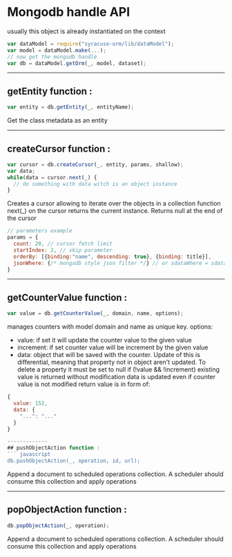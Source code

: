 # Mongodb handle API  
usually this object is already instantiated on the context
```javascript
var dataModel = require("syracuse-orm/lib/dataModel");
var model = dataModel.make(...);
// now get the mongodb handle
var db = dataModel.getOrm(_, model, dataset);  
```

-------------
## getEntity function :
``` javascript
var entity = db.getEntity(_, entityName);
```
Get the class metadata as an entity


-------------
## createCursor function :
``` javascript
var cursor = db.createCursor(_, entity, params, shallow);
var data;
while(data = cursor.next(_) {
  // do something with data witch is an object instance
}
```
Creates a cursor allowing to iterate over the objects in a collection
function next(_) on the cursor returns the current instance. Returns null at the end of the cursor

```javascript
// parameters example
params = {
  count: 20, // cursor fetch limit
  startIndex: 2, // skip parameter
  orderBy: [{binding:"name", descending: true}, {binding: title}],
  jsonWhere: {/* mongodb style json filter */} // or sdataWhere = sdataClause or where = parsed_expression_object
}
```

-------------
## getCounterValue function :
``` javascript
var value = db.getCounterValue(_, domain, name, options);
```
manages counters with model domain and name as unique key. 
options:
* value: if set it will update the counter value to the given value
* increment: if set counter value will be increment by the given value
* data: object that will be saved with the counter. Update of this is differential, meaning that property not in object
    aren't updated. To delete a property it must be set to null
if (!value && !increment) existing value is returned without modification
data is updated even if counter value is not modified
return value is in form of:
``` javascript
{
  value: 152,
  data: {
    "...": "..."
  }
}

-------------
## pushObjectAction function :
``` javascript
db.pushObjectAction(_, operation, id, url);
```
Append a document to scheduled operations collection. A scheduler should consume this collection and apply operations 

-------------
## popObjectAction function :
``` javascript
db.popObjectAction(_, operation);
```
Append a document to scheduled operations collection. A scheduler should consume this collection and apply operations 

